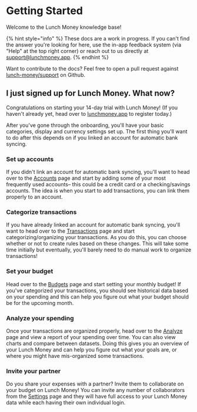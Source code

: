 # Getting Started

Welcome to the Lunch Money knowledge base! 

{% hint style="info" %}
These docs are a work in progress. If you can't find the answer you're looking for here, use the in-app feedback system \(via "Help" at the top right corner\) or reach out to us directly at support@lunchmoney.app.
{% endhint %}

Want to contribute to the docs? Feel free to open a pull request against [lunch-money/support](https://github.com/lunch-money/support) on Github.

## I just signed up for Lunch Money. What now?

Congratulations on starting your 14-day trial with Lunch Money! \(If you haven't already yet, head over to [lunchmoney.app](https://lunchmoney.app) to register today.\)

After you've gone through the onboarding, you'll have your basic categories, display and currency settings set up. The first thing you'll want to do after this depends on if you linked an account for automatic bank syncing.

### Set up accounts

If you didn't link an account for automatic bank syncing, you'll want to head over to the [Accounts](https://my.lunchmoney.app/accounts) page and start by adding some of your most frequently used accounts– this could be a credit card or a checking/savings accounts. The idea is when you start to add transactions, you can link them properly to an account.

### Categorize transactions

If you have already linked an account for automatic bank syncing, you'll want to head over to the [Transactions](https://my.lunchmoney.app/transactions) page and start categorizing/organizing your transactions. As you do this, you can choose whether or not to create rules based on these changes. This will take some time initially but eventually, you'll barely need to do manual work to organize transactions!

### Set your budget

Head over to the [Budgets](https://my.lunchmoney.app/budget) page and start setting your monthly budget! If you've categorized your transactions, you should see historical data based on your spending and this can help you figure out what your budget should be for the upcoming month.

### Analyze your spending

Once your transactions are organized properly, head over to the [Analyze](https://my.lunchmoney.app/analyze) page and view a report of your spending over time. You can also view charts and compare between datasets. Doing this gives you an overview of your Lunch Money and can help you figure out what your goals are, or where you might have mis-organized some transactions.

### Invite your partner

Do you share your expenses with a partner? Invite them to collaborate on your budget on Lunch Money! You can invite any number of collaborators from the [Settings](https://my.lunchmoney.app/settings) page and they will have full access to your Lunch Money data while each having their own individual login.

